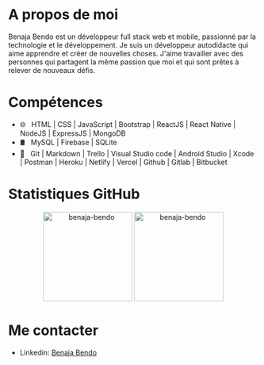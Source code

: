 # A propos de moi
Benaja Bendo est un développeur full stack web et mobile, passionné par la technologie et le développement. Je suis un développeur autodidacte qui aime apprendre et créer de nouvelles choses. J'aime travailler avec des personnes qui partagent la même passion que moi et qui sont prêtes à relever de nouveaux défis.

# Compétences
- 🌐 &nbsp; HTML | CSS | JavaScript | Bootstrap | ReactJS | React Native | NodeJS | ExpressJS | MongoDB
- 🛢 &nbsp; MySQL | Firebase | SQLite
- 🔧 &nbsp; Git | Markdown | Trello | Visual Studio code | Android Studio | Xcode | Postman | Heroku | Netlify | Vercel | Github | Gitlab | Bitbucket

# Statistiques GitHub

<p style="text-align: center">
  <img height="180em" src="https://github-readme-stats.vercel.app/api?username=benaja-bendo&show_icons=true&theme=algolia&count_private=true" alt="benaja-bendo" />
  <img height="180em" src="https://github-readme-stats.vercel.app/api/top-langs/?username=benaja-bendo&theme=algolia&layout=compact" alt="benaja-bendo" />
</p>

# Me contacter
- Linkedin: <a href="https://www.linkedin.com/in/benaja-bendo-9b1b3b1b2/">Benaja Bendo</a>

[//]: # (- Email: <a href="mailto:benaja.bendo02@gmail.com">benaja.bendo02@gmail.com</a>)

[//]: # (- Twitter: <a href="https://twitter.com/BenajaBendo">Benaja Bendo</a>)

[//]: # (- Instagram: <a href="https://www.instagram.com/benaja_bendo/">Benaja Bendo</a>)

[//]: # (- Facebook: <a href="https://www.facebook.com/benaja.bendo/">Benaja Bendo</a>)

[//]: # (- Youtube: <a href="https://www.youtube.com/channel/UCQ4Q8QX6wvXZ3J2Q8Q1Z0jQ">Benaja Bendo</a>)

[//]: # (- Site web: <a href="https://benaja-bendo.netlify.app/">Benaja Bendo</a>)

[//]: # (- Portfolio: <a href="https://benaja-bendo.netlify.app/">Benaja Bendo</a>)

[//]: # (- Blog: <a href="https://benaja-bendo.netlify.app/">Benaja Bendo</a>)
